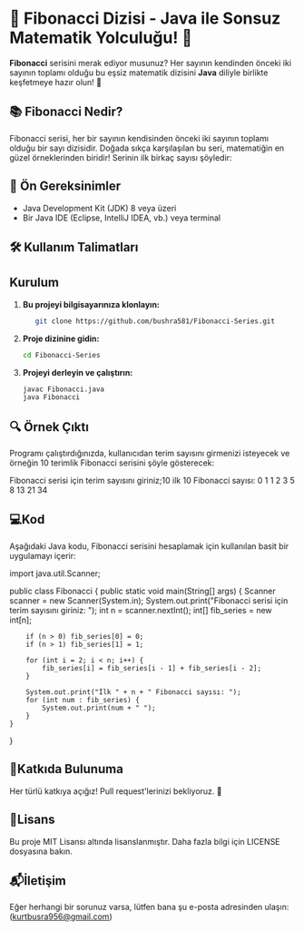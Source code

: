 # 🚀 Fibonacci Dizisi - Java ile Sonsuz Matematik Yolculuğu! 🌟

**Fibonacci** serisini merak ediyor musunuz? Her sayının kendinden önceki iki sayının toplamı olduğu bu eşsiz matematik dizisini **Java** diliyle birlikte keşfetmeye hazır olun! 🔢

## 📚 Fibonacci Nedir?

Fibonacci serisi, her bir sayının kendisinden önceki iki sayının toplamı olduğu bir sayı dizisidir. Doğada sıkça karşılaşılan bu seri, matematiğin en güzel örneklerinden biridir! Serinin ilk birkaç sayısı şöyledir:


## 🔧 Ön Gereksinimler

- Java Development Kit (JDK) 8 veya üzeri
- Bir Java IDE (Eclipse, IntelliJ IDEA, vb.) veya terminal
  
 ## 🛠️ **Kullanım Talimatları**
## Kurulum

1. **Bu projeyi bilgisayarınıza klonlayın:**
    ```sh
       git clone https://github.com/bushra581/Fibonacci-Series.git

3. **Proje dizinine gidin:**
      ```bash
      cd Fibonacci-Series

4. **Projeyi derleyin ve çalıştırın:**
      ```bash
      javac Fibonacci.java
      java Fibonacci
      
 ## 🔍 Örnek Çıktı
Programı çalıştırdığınızda, kullanıcıdan terim sayısını girmenizi isteyecek ve örneğin 10 terimlik Fibonacci serisini şöyle gösterecek:

Fibonacci serisi için terim sayısını giriniz;10
ilk 10 Fibonacci sayısı: 0 1 1 2 3 5 8 13 21 34

 ## 💻Kod
Aşağıdaki Java kodu, Fibonacci serisini hesaplamak için kullanılan basit bir uygulamayı içerir:

import java.util.Scanner;

public class Fibonacci {
    public static void main(String[] args) {
        Scanner scanner = new Scanner(System.in);
        System.out.print("Fibonacci serisi için terim sayısını giriniz: ");
        int n = scanner.nextInt();
        int[] fib_series = new int[n];

        if (n > 0) fib_series[0] = 0;
        if (n > 1) fib_series[1] = 1;

        for (int i = 2; i < n; i++) {
            fib_series[i] = fib_series[i - 1] + fib_series[i - 2];
        }

        System.out.print("İlk " + n + " Fibonacci sayısı: ");
        for (int num : fib_series) {
            System.out.print(num + " ");
        }
    }
}


 ## 📝Katkıda Bulunuma
Her türlü katkıya açığız! Pull request'lerinizi bekliyoruz. 🤝

 ## 📄Lisans
Bu proje MIT Lisansı altında lisanslanmıştır. Daha fazla bilgi için LICENSE dosyasına bakın.

 ## 📬İletişim
Eğer herhangi bir sorunuz varsa, lütfen bana şu e-posta adresinden ulaşın:(kurtbusra956@gmail.com)
 

